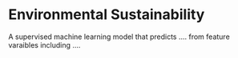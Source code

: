 # Environmental Sustainability
A supervised machine learning model that predicts .... from feature varaibles including ....
